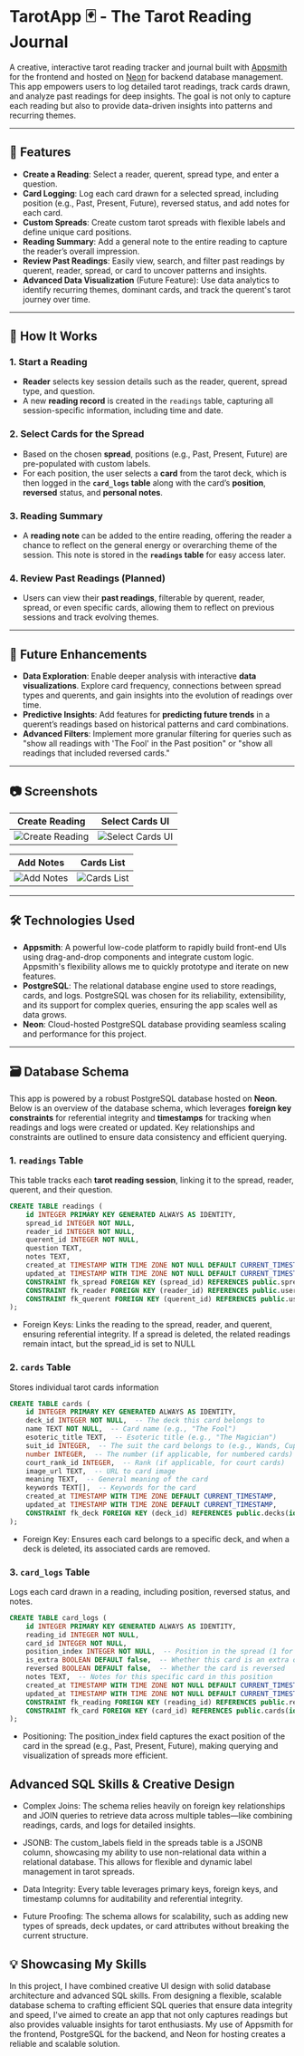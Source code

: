# TarotApp 🃏 - The Tarot Reading Journal

A creative, interactive tarot reading tracker and journal built with [Appsmith](https://www.appsmith.com/) for the frontend and hosted on [Neon](https://neon.tech/) for backend database management.  
This app empowers users to log detailed tarot readings, track cards drawn, and analyze past readings for deep insights. The goal is not only to capture each reading but also to provide data-driven insights into patterns and recurring themes.

---

## 📌 Features

- **Create a Reading**: Select a reader, querent, spread type, and enter a question.
- **Card Logging**: Log each card drawn for a selected spread, including position (e.g., Past, Present, Future), reversed status, and add notes for each card.
- **Custom Spreads**: Create custom tarot spreads with flexible labels and define unique card positions.
- **Reading Summary**: Add a general note to the entire reading to capture the reader’s overall impression.
- **Review Past Readings**: Easily view, search, and filter past readings by querent, reader, spread, or card to uncover patterns and insights.
- **Advanced Data Visualization** (Future Feature): Use data analytics to identify recurring themes, dominant cards, and track the querent's tarot journey over time.

---

## 🔧 How It Works

### 1. **Start a Reading**
   - **Reader** selects key session details such as the reader, querent, spread type, and question.
   - A new **reading record** is created in the `readings` table, capturing all session-specific information, including time and date.

### 2. **Select Cards for the Spread**
   - Based on the chosen **spread**, positions (e.g., Past, Present, Future) are pre-populated with custom labels.
   - For each position, the user selects a **card** from the tarot deck, which is then logged in the **`card_logs` table** along with the card’s **position**, **reversed** status, and **personal notes**.

### 3. **Reading Summary**
   - A **reading note** can be added to the entire reading, offering the reader a chance to reflect on the general energy or overarching theme of the session. This note is stored in the **`readings` table** for easy access later.

### 4. **Review Past Readings (Planned)**
   - Users can view their **past readings**, filterable by querent, reader, spread, or even specific cards, allowing them to reflect on previous sessions and track evolving themes.
   
---

## 🚀 Future Enhancements

- **Data Exploration**: Enable deeper analysis with interactive **data visualizations**. Explore card frequency, connections between spread types and querents, and gain insights into the evolution of readings over time.
- **Predictive Insights**: Add features for **predicting future trends** in a querent’s readings based on historical patterns and card combinations.
- **Advanced Filters**: Implement more granular filtering for queries such as "show all readings with 'The Fool' in the Past position" or "show all readings that included reversed cards."

---

## 📷 Screenshots

| Create Reading | Select Cards UI |
|----------------|-----------------|
| ![Create Reading](screenshots/sc-001.jpg) | ![Select Cards UI](screenshots/sc-002.jpg) |

| Add Notes | Cards List |
|----------------|------------|
| ![Add Notes](screenshots/sc-003.jpg) | ![Cards List](screenshots/sc-004.jpg) |

---

## 🛠️ Technologies Used

- **Appsmith**: A powerful low-code platform to rapidly build front-end UIs using drag-and-drop components and integrate custom logic. Appsmith's flexibility allows me to quickly prototype and iterate on new features.
- **PostgreSQL**: The relational database engine used to store readings, cards, and logs. PostgreSQL was chosen for its reliability, extensibility, and its support for complex queries, ensuring the app scales well as data grows.
- **Neon**: Cloud-hosted PostgreSQL database providing seamless scaling and performance for this project.

---

## 🗃️ Database Schema

This app is powered by a robust PostgreSQL database hosted on **Neon**. Below is an overview of the database schema, which leverages **foreign key constraints** for referential integrity and **timestamps** for tracking when readings and logs were created or updated. Key relationships and constraints are outlined to ensure data consistency and efficient querying.

### 1. `readings` Table
This table tracks each **tarot reading session**, linking it to the spread, reader, querent, and their question.

```sql
CREATE TABLE readings (
    id INTEGER PRIMARY KEY GENERATED ALWAYS AS IDENTITY,
    spread_id INTEGER NOT NULL,
    reader_id INTEGER NOT NULL,
    querent_id INTEGER NOT NULL,
    question TEXT,
    notes TEXT,
    created_at TIMESTAMP WITH TIME ZONE NOT NULL DEFAULT CURRENT_TIMESTAMP,
    updated_at TIMESTAMP WITH TIME ZONE NOT NULL DEFAULT CURRENT_TIMESTAMP,
    CONSTRAINT fk_spread FOREIGN KEY (spread_id) REFERENCES public.spreads(id) ON DELETE SET NULL,
    CONSTRAINT fk_reader FOREIGN KEY (reader_id) REFERENCES public.users(id),
    CONSTRAINT fk_querent FOREIGN KEY (querent_id) REFERENCES public.users(id)
);
```
- Foreign Keys: Links the reading to the spread, reader, and querent, ensuring referential integrity. If a spread is deleted, the related readings remain intact, but the spread_id is set to NULL

### 2. `cards` Table
Stores individual tarot cards information
```sql
CREATE TABLE cards (
    id INTEGER PRIMARY KEY GENERATED ALWAYS AS IDENTITY,
    deck_id INTEGER NOT NULL,  -- The deck this card belongs to
    name TEXT NOT NULL,  -- Card name (e.g., "The Fool")
    esoteric_title TEXT,  -- Esoteric title (e.g., "The Magician")
    suit_id INTEGER,  -- The suit the card belongs to (e.g., Wands, Cups)
    number INTEGER,  -- The number (if applicable, for numbered cards)
    court_rank_id INTEGER,  -- Rank (if applicable, for court cards)
    image_url TEXT,  -- URL to card image
    meaning TEXT,  -- General meaning of the card
    keywords TEXT[],  -- Keywords for the card
    created_at TIMESTAMP WITH TIME ZONE DEFAULT CURRENT_TIMESTAMP,
    updated_at TIMESTAMP WITH TIME ZONE DEFAULT CURRENT_TIMESTAMP,
    CONSTRAINT fk_deck FOREIGN KEY (deck_id) REFERENCES public.decks(id) ON DELETE CASCADE
);
```
- Foreign Key: Ensures each card belongs to a specific deck, and when a deck is deleted, its associated cards are removed.


### 3. `card_logs` Table
Logs each card drawn in a reading, including position, reversed status, and notes.
```sql
CREATE TABLE card_logs (
    id INTEGER PRIMARY KEY GENERATED ALWAYS AS IDENTITY,
    reading_id INTEGER NOT NULL,
    card_id INTEGER NOT NULL,
    position_index INTEGER NOT NULL,  -- Position in the spread (1 for Past, 2 for Present, etc.)
    is_extra BOOLEAN DEFAULT false,  -- Whether this card is an extra one
    reversed BOOLEAN DEFAULT false,  -- Whether the card is reversed
    notes TEXT,  -- Notes for this specific card in this position
    created_at TIMESTAMP WITH TIME ZONE NOT NULL DEFAULT CURRENT_TIMESTAMP,
    updated_at TIMESTAMP WITH TIME ZONE NOT NULL DEFAULT CURRENT_TIMESTAMP,
    CONSTRAINT fk_reading FOREIGN KEY (reading_id) REFERENCES public.readings(id) ON DELETE CASCADE,
    CONSTRAINT fk_card FOREIGN KEY (card_id) REFERENCES public.cards(id) ON DELETE CASCADE
);
```
- Positioning: The position_index field captures the exact position of the card in the spread (e.g., Past, Present, Future), making querying and visualization of spreads more efficient.

## Advanced SQL Skills & Creative Design
- Complex Joins: The schema relies heavily on foreign key relationships and JOIN queries to retrieve data across multiple tables—like combining readings, cards, and logs for detailed insights.

- JSONB: The custom_labels field in the spreads table is a JSONB column, showcasing my ability to use non-relational data within a relational database. This allows for flexible and dynamic label management in tarot spreads.

- Data Integrity: Every table leverages primary keys, foreign keys, and timestamp columns for auditability and referential integrity.

- Future Proofing: The schema allows for scalability, such as adding new types of spreads, deck updates, or card attributes without breaking the current structure.

## 💡 Showcasing My Skills
In this project, I have combined creative UI design with solid database architecture and advanced SQL skills. From designing a flexible, scalable database schema to crafting efficient SQL queries that ensure data integrity and speed, I've aimed to create an app that not only captures readings but also provides valuable insights for tarot enthusiasts. My use of Appsmith for the frontend, PostgreSQL for the backend, and Neon for hosting creates a reliable and scalable solution.
